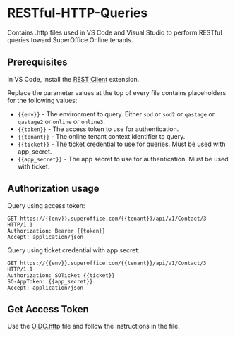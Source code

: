 # RESTful-HTTP-Queries

Contains .http files used in VS Code and Visual Studio to perform RESTful queries toward SuperOffice Online tenants.

## Prerequisites

In VS Code, install the [REST Client](https://marketplace.visualstudio.com/items?itemName=humao.rest-client) extension.

Replace the parameter values at the top of every file contains placeholders for the following values:

- `{{env}}` - The environment to query. Either `sod` or `sod2` or `qastage` or `qastage2` or `online` or `online3`.
- `{{token}}` - The access token to use for authentication.
- `{{tenant}}` - The online tenant context identifier to query.
- `{{ticket}}` - The ticket credential to use for queries. Must be used with app_secret.
- `{{app_secret}}` - The app secret to use for authentication. Must be used with ticket.

## Authorization usage

Query using access token:

```http
GET https://{{env}}.superoffice.com/{{tenant}}/api/v1/Contact/3 HTTP/1.1
Authorization: Bearer {{token}}
Accept: application/json
```

Query using ticket credential with app secret:

```http
GET https://{{env}}.superoffice.com/{{tenant}}/api/v1/Contact/3 HTTP/1.1
Authorization: SOTicket {{ticket}}
SO-AppToken: {{app_secret}}
Accept: application/json
```

## Get Access Token

Use the [OIDC.http](./src/OIDC.http) file and follow the instructions in the file.
